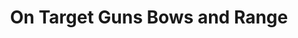 ---
title: "On Target Guns Bows and Range"
url: /grove/on-target-guns-bows-and-range/
shop: Sport
---
